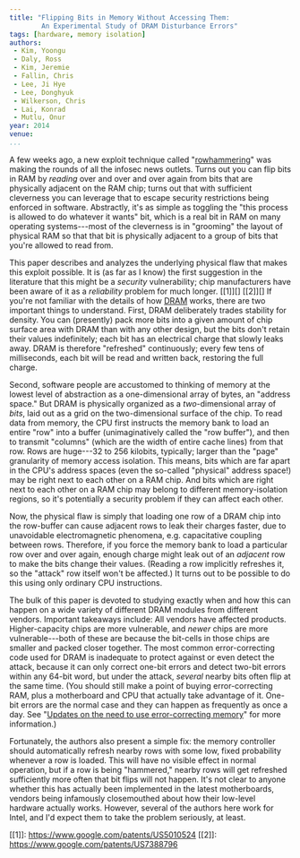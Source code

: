```yaml
---
title: "Flipping Bits in Memory Without Accessing Them:
        An Experimental Study of DRAM Disturbance Errors"
tags: [hardware, memory isolation]
authors:
 - Kim, Yoongu
 - Daly, Ross
 - Kim, Jeremie
 - Fallin, Chris
 - Lee, Ji Hye
 - Lee, Donghyuk
 - Wilkerson, Chris
 - Lai, Konrad
 - Mutlu, Onur
year: 2014
venue:
...
```


A few weeks ago, a new exploit technique called "[rowhammering][]" was
making the rounds of all the infosec news outlets.  Turns out you can
flip bits in RAM by *reading* over and over and over again from bits
that are physically adjacent on the RAM chip; turns out that with
sufficient cleverness you can leverage that to escape security
restrictions being enforced in software.  Abstractly, it's as simple
as toggling the "this process is allowed to do whatever it wants" bit,
which is a real bit in RAM on many operating systems---most of the
cleverness is in "grooming" the layout of physical RAM so that that
bit is physically adjacent to a group of bits that you're allowed to
read from.

This paper describes and analyzes the underlying physical flaw that
makes this exploit possible.  It is (as far as I know) the first
suggestion in the literature that this might be a *security*
vulnerability; chip manufacturers have been aware of it as a
*reliability* problem for much longer. [[1]][] [[2]][] If you're not
familiar with the details of how [DRAM][] works, there are two
important things to understand.  First, DRAM deliberately trades
stability for density.  You can (presently) pack more bits into a
given amount of chip surface area with DRAM than with any other
design, but the bits don't retain their values indefinitely; each bit
has an electrical charge that slowly leaks away.  DRAM is therefore
"refreshed" continuously; every few tens of milliseconds, each bit
will be read and written back, restoring the full charge.

Second, software people are accustomed to thinking of memory at the
lowest level of abstraction as a one-dimensional array of bytes, an
"address space."  But DRAM is physically organized as a
*two*-dimensional array of *bits*, laid out as a grid on the
two-dimensional surface of the chip.  To read data from memory, the
CPU first instructs the memory bank to load an entire "row" into a
buffer (unimaginatively called the "row buffer"), and then to transmit
"columns" (which are the width of entire cache lines) from that row.
Rows are huge---32 to 256 kilobits, typically; larger than the "page"
granularity of memory access isolation.  This means, bits which are
far apart in the CPU's address spaces (even the so-called "physical"
address space!) may be right next to each other on a RAM chip.  And
bits which are right next to each other on a RAM chip may belong to
different memory-isolation regions, so it's potentially a security
problem if they can affect each other.

Now, the physical flaw is simply that loading one row of a DRAM chip
into the row-buffer can cause adjacent rows to leak their charges
faster, due to unavoidable electromagnetic phenomena, e.g. capacitative
coupling between rows.  Therefore, if you force the memory bank to
load a particular row over and over again, enough charge might leak
out of an *adjacent* row to make the bits change their values.
(Reading a row implicitly refreshes it, so the "attack" row itself
won't be affected.)  It turns out to be possible to do this using only
ordinary CPU instructions.

The bulk of this paper is devoted to studying exactly when and how
this can happen on a wide variety of different DRAM modules from
different vendors.  Important takeaways include: All vendors have
affected products.  Higher-capacity chips are more vulnerable, and
*newer* chips are more vulnerable---both of these are because the
bit-cells in those chips are smaller and packed closer together.  The
most common error-correcting code used for DRAM is inadequate to
protect against or even detect the attack, because it can only correct
one-bit errors and detect two-bit errors within any 64-bit word, but
under the attack, *several* nearby bits often flip at the same time.
(You should still make a point of buying error-correcting RAM, plus a
motherboard and CPU that actually take advantage of it.  One-bit
errors are the normal case and they can happen as frequently as once a
day.  See "[Updates on the need to use error-correcting memory][dram-errors]"
for more information.)

Fortunately, the authors also present a simple fix: the memory
controller should automatically refresh nearby rows with some low,
fixed probability whenever a row is loaded.  This will have no visible
effect in normal operation, but if a row is being "hammered," nearby
rows will get refreshed sufficiently more often that bit flips will
not happen.  It's not clear to anyone whether this has actually been
implemented in the latest motherboards, vendors being infamously
closemouthed about how their low-level hardware actually works.
However, several of the authors here work for Intel, and I'd expect
them to take the problem seriously, at least.

[rowhammering]: http://googleprojectzero.blogspot.com/2015/03/exploiting-dram-rowhammer-bug-to-gain.html
[DRAM]: https://en.wikipedia.org/wiki/Dynamic_random-access_memory
[dram-errors]: http://lambda-diode.com/opinion/ecc-memory-2
[[1]]: https://www.google.com/patents/US5010524
[[2]]: https://www.google.com/patents/US7388796
